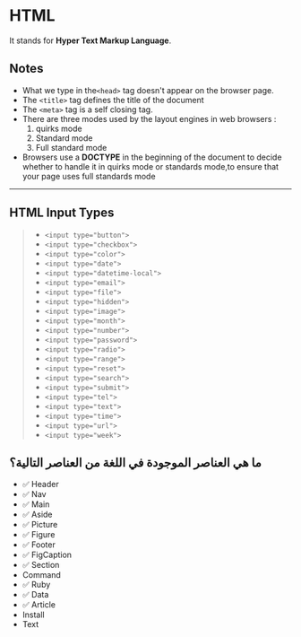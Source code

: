 # HTML

It stands for **Hyper Text Markup Language**.

## Notes

- What we type in the`<head>` tag doesn't appear on the browser page.
- The `<title>` tag defines the title of the document
- The `<meta>` tag is a self closing tag.
- There are three modes used by the layout engines in web browsers :  
    1. quirks mode  
    2. Standard mode  
    3. Full standard mode  
- Browsers use a **DOCTYPE** in the beginning of the document to decide whether to handle it in quirks mode or standards mode,to ensure that your page uses full standards mode

***

## HTML Input Types

>
> - `<input type="button">`
> - `<input type="checkbox">`
> - `<input type="color">`
> - `<input type="date">`
> - `<input type="datetime-local">`
> - `<input type="email">`
> - `<input type="file">`
> - `<input type="hidden">`
> - `<input type="image">`
> - `<input type="month">`
> - `<input type="number">`
> - `<input type="password">`
> - `<input type="radio">`
> - `<input type="range">`
> - `<input type="reset">`
> - `<input type="search">`
> - `<input type="submit">`
> - `<input type="tel">`
> - `<input type="text">`
> - `<input type="time">`
> - `<input type="url">`
> - `<input type="week">`
>

## ما هي العناصر الموجودة في اللغة من العناصر التالية؟

- :white_check_mark: Header
- :white_check_mark: Nav
- :white_check_mark: Main
- :white_check_mark: Aside
- :white_check_mark: Picture
- :white_check_mark: Figure
- :white_check_mark: Footer
- :white_check_mark: FigCaption
- :white_check_mark: Section
- Command
- :white_check_mark: Ruby
- :white_check_mark: Data
- :white_check_mark: Article
- Install
- Text

